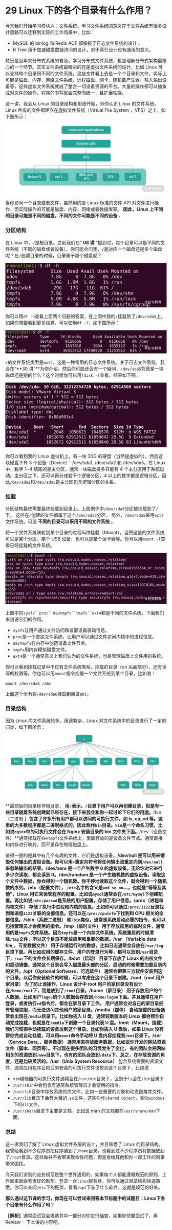 # 29 Linux 下的各个目录有什么作用？

今天我们开始学习模块六：文件系统。学习文件系统的意义在于文件系统有很多设计思路可以迁移到实际的工作场景中，比如：

- MySQL 的 binlog 和 Redis AOF 都像极了日志文件系统的设计；
- B Tree 用于加速磁盘数据访问的设计，对于索引设计也有通用的意义。

特别是近年来分布式系统的普及，学习分布式文件系统，也是理解分布式架构最核心的一个环节。其实文件系统最精彩的还是虚拟文件系统的设计，比如 Linux 可以支持每个目录用不同的文件系统。这些文件看上去是一个个目录和文件，实际上可能是磁盘、内存、网络文件系统、远程磁盘、网卡、随机数产生器、输入输出设备等，这样虚拟文件系统就成了整合一切设备资源的平台。大量的操作都可以抽象成对文件的操作，程序的书写就会完整而统一，且扩展性强。

这一讲，我会从 Linux 的目录结构和用途开始，带你认识 Linux 的文件系统。Linux 所有的文件都建立在虚拟文件系统（Virtual File System ，VFS）之上，如下图所示：

![Lark20201223-163616.png](assets/Cip5yF_jAd-APzhvAADyJAEGLTc170.png)

当你访问一个目录或者文件，虽然用的是 Linux 标准的文件 API 对文件进行操作，但实际操作的可能是磁盘、内存、网络或者数据库等。 **因此，Linux 上不同的目录可能是不同的磁盘，不同的文件可能是不同的设备** 。

### 分区结构

在 Linux 中，`/`是根目录。之前我们在“ **08 讲** ”提到过，每个目录可以是不同的文件系统（不同的磁盘或者设备）。你可能会问我，`/`是对应一个磁盘还是多个磁盘呢？在`/`创建目录的时候，目录属于哪个磁盘呢？

![Drawing 1.png](assets/CgpVE1_jAeqAern4AAH5hspmQ0Y638.png)

你可以用`df -h`查看上面两个问题的答案，在上图中我的`/`挂载到了`/dev/sda5`上。如果你想要看到更多信息，可以使用`df -T`，如下图所示：

![Drawing 2.png](assets/CgpVE1_jAfGAf6BqAAGJaAmhd0Q927.png)

`/`的文件系统类型是`ext4`。这是一种常用的日志文件系统。关于日志文件系统，我会在“\*\*30 讲”\*\*为你介绍。然后你可能还会有一个疑问，`/dev/sda5`究竟是一块磁盘还是别的什么？这个时候你可以用`fdisk -l`查看，结果如下图：

![Drawing 3.png](assets/CgqCHl_jAf-AGBtKAANDnVrYDh0934.png)

你可以看到我的 Linux 虚拟机上，有一块 30G 的硬盘（当然是虚拟的）。然后这块硬盘下有 3 个设备（Device）：/dev/sda1, /dev/sda2 和 /dev/sda5。在 Linux 中，数字 1~4 结尾的是主分区，通常一块磁盘最多只能有 4 个主分区用于系统启动。主分区之下，还可以再分成若干个逻辑分区，4 以上的数字都是逻辑分区。因此`/dev/sda2`和`/dev/sda5`是主分区包含逻辑分区的关系。

### 挂载

分区结构最终需要最终挂载到目录上。上面例子中`/dev/sda5`分区被挂载到了`/`下。 这样在`/`创建的文件都属于这个`/dev/sda5`分区。 另外，`/dev/sda5`采用`ext4`文件系统。可见 **不同的目录可以采用不同的文件系统** 。

将一个文件系统映射到某个目录的过程叫作挂载（Mount）。当然这里的文件系统可以是某个分区、某个 USB 设备，也可以是某个读卡器等。你可以用`mount -l`查看已经挂载的文件系统。

![Drawing 4.png](assets/Cip5yF_jAfeAIaUWAANFrmAEXQM991.png)

上图中的``` sysfs``proc``devtmpfs``tmpfs``ext4 ```都是不同的文件系统，下面我们来说说它们的作用。

- `sysfs`让用户通过文件访问和设置设备驱动信息。
- `proc`是一个虚拟文件系统，让用户可以通过文件访问内核中的进程信息。
- `devtmpfs`在内存中创造设备文件节点。
- `tmpfs`用内存模拟磁盘文件。
- `ext4`是一个通常意义上我们认为的文件系统，也是管理磁盘上文件用的系统。

你可以看到挂载记录中不仅有文件系统类型，挂载的目录（on 后面部分），还有读写的权限等。你也可以用`mount`指令挂载一个文件系统到某个目录，比如说：

```
mount /dev/sda6 /abc

```

上面这个命令将`/dev/sda6`挂载到目录`abc`。

### 目录结构

因为 Linux 内文件系统较多，用途繁杂，Linux 对文件系统中的目录进行了一定的归类，如下图所示：

![Lark20201223-163621.png](assets/Ciqc1F_jAhGADnWLAAFf1qd349k816.png)

\*\*最顶层的目录称作根目录， **用`/`表示。`/`目录下用户可以再创建目录，但是有一些目录随着系统创建就已经存在，接下来我会和你一起讨论下它们的用途。**/bin（二进制 **）包含了许多所有用户都可以访问的可执行文件，如 ls, cp, cd 等。这里的大多数程序都是二进制格式的，因此称作`bin`目录。`bin`是一个命名习惯，比如说`nginx`中的可执行文件会在 Nginx 安装目录的 bin 文件夹下面。**/dev（设备文件）\*\*通常挂载在`devtmpfs`文件系统上，里面存放的是设备文件节点。通常直接和内存进行映射，而不是存在物理磁盘上。

值得一提的是其中有几个有趣的文件，它们是虚拟设备。**/dev/null **是可以用来销毁任何输出的虚拟设备。你可以用`>`重定向符号将任何输出流重定向到`/dev/null`来忽略输出的结果。**/dev/zero **是一个产生数字 0 的虚拟设备。无论你对它进行多少次读取，都会读到 0。**/dev/ramdom **是一个产生随机数的虚拟设备。读取这个文件中数据，你会得到一个随机数。你不停地读取这个文件，就会得到一个随机数的序列。**/etc（配置文件）， **`/etc`名字的含义是`and so on……`，也就是“等等及其他”，Linux 用它来保管程序的配置。比如说`mysql`通常会在`/etc/mysql`下创建配置。再比如说`/etc/passwd`是系统的用户配置，存储了用户信息。**/proc（进程和内核文件） **存储了执行中进程和内核的信息。比如你可以通过`/proc/1122`目录找到和进程`1122`关联的全部信息。还可以在`/proc/cpuinfo`下找到和 CPU 相关的全部信息。**/sbin（系统二进制） **和`/bin`类似，通常是系统启动必需的指令，也可以包括管理员才会使用的指令。**/tmp（临时文件） **用于存放应用的临时文件，通常用的是`tmpfs`文件系统。因为`tmpfs`是一个内存文件系统，系统重启的时候清除`/tmp`文件，所以这个目录不能放应用和重要的数据。**/var （Variable data file,，可变数据文件） **用于存储运行时的数据，比如日志通常会存放在`/var/log`目录下面。再比如应用的缓存文件、用户的登录行为等，都可以放到`/var`目录下，`/var`下的文件会长期保存。**/boot（启动） **目录下存放了 Linux 的内核文件和启动镜像，通常这个目录会写入磁盘最头部的分区，启动的时候需要加载目录内的文件。**/opt（Optional Software，可选软件） **通常会把第三方软件安装到这个目录。以后你安装软件的时候，可以考虑在这个目录下创建。**/root（root 用户家目录） **为了防止误操作，Linux 设计中 root 用户的家目录没有设计在`/home/root`下，而是放到了`/root`目录。**/home（家目录） **用于存放用户的个人数据，比如用户`lagou`的个人数据会存放到`/home/lagou`下面。并且通常在用户登录，或者执行`cd`指令后，都会在家目录下工作。 用户通常会对自己的家目录拥有管理权限，而无法访问其他用户的家目录。**/media（媒体） **自动挂载的设备通常会出现在`/media`目录下。比如你插入 U 盘，通常较新版本的 Linux 都会帮你自动完成挂载，也就是在`/media`下创建一个目录代表 U 盘。**/mnt（Mount，挂载） **我们习惯把手动挂载的设备放到这个目录。比如你插入 U 盘后，如果 Linux 没有帮你完成自动挂载，可以用`mount`命令手动将 U 盘内容挂载到`/mnt`目录下。**/svr（Service Data,，服务数据） **通常用来存放服务数据，比如说你开发的网站资源文件（脚本、网页等）。不过现在很多团队的习惯发生了变化， 有的团队会把网站相关的资源放到`/www`目录下，也有的团队会放到`/data`下。总之，在存放资源的角度，还是比较灵活的。**/usr（Unix System Resource）** 包含系统需要的资源文件，通常应用程序会把后来安装的可执行文件也放到这个目录下，比如说

- `vim`编辑器的可执行文件通常会在`/usr/bin`目录下，区别于`ls`会在`/bin`目录下
- `/usr/sbin`中会包含有通常系统管理员才会使用的指令。
- `/usr/lib`目录中存放系统的库文件，比如一些重要的对象和动态链接库文件。
- `/usr/lib`目录下会有大量的`.so`文件，这些叫作`Shared Object`，类似`windows`下的`dll`文件。
- `/usr/share`目录下主要是文档，比如说 man 的文档都在`/usr/share/man`下面。

### 总结

这一讲我们了解了 Linux 虚拟文件系统的设计，并且熟悉了 Linux 的目录结构。我曾经看到不少程序员把程序装到了`/home`目录，也看到过不少程序员将数据放到了`/root`目录。这样做并不会带来致命性问题，但是会给其他和你一起工作的同事带来困扰。

今天我们讲到的这些规范是整个世界通用的，如果每个人都能遵循规范的原则，工作起来就会有很好的默契。登录一台`linux`服务器，你可以通过目录结构快速熟悉。你可以查阅`/etc`下的配置，看看`/opt`下装了什么软件，这就是规范的好处。

**那么通过这节课的学习，你现在可以尝试来回答本节标题中的试题目：Linux下各个目录有什么作用了吗**？

【**解析**】通常面试官会挑选其中一部分对你进行抽查，如果你快要面试了，再 Review 一下本讲的内容吧。
